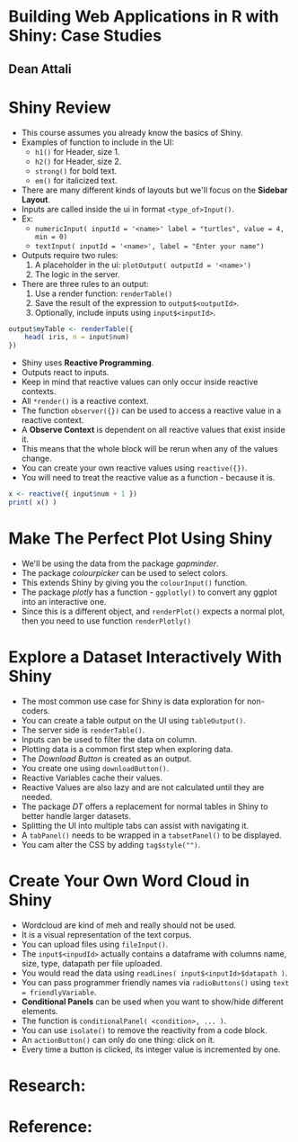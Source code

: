 # Building Web Applications in R with Shiny: Case Studies
## Dean Attali

# Shiny Review
- This course assumes you already know the basics of Shiny.
- Examples of function to include in the UI:
  * `h1()` for Header, size 1.
  * `h2()` for Header, size 2.
  * `strong()` for bold text.
  * `em()` for italicized text.
- There are many different kinds of layouts but we'll focus on the **Sidebar Layout**.
- Inputs are called inside the ui in format `<type_of>Input()`.
- Ex:
  * `numericInput( inputId = '<name>' label = "turtles", value = 4, min = 0)`
  * `textInput( inputId = '<name>', label = "Enter your name")`
- Outputs require two rules:
  1. A placeholder in the ui: `plotOutput( outputId = '<name>')`
  2. The logic in the server.
- There are three rules to an output:
  1. Use a render function: `renderTable()`
  2. Save the result of the expression to `output$<outputId>`.
  3. Optionally, include inputs using `input$<inputId>`.
```r
output$myTable <- renderTable({
    head( iris, n = input$num)
})
```
- Shiny uses **Reactive Programming**.
- Outputs react to inputs.
- Keep in mind that reactive values can only occur inside reactive contexts.
- All `*render()` is a reactive context.
- The function `observer({})` can be used to access a reactive value in a reactive context.
- A **Observe Context** is dependent on all reactive values that exist inside it.
- This means that the whole block will be rerun when any of the values change.
- You can create your own reactive values using `reactive({})`.
- You will need to treat the reactive value as a function - because it is.
```r
x <- reactive({ input$num + 1 })
print( x() )
```


# Make The Perfect Plot Using Shiny
- We'll be using the data from the package *gapminder*.
- The package *colourpicker* can be used to select colors.
- This extends Shiny by giving you the `colourInput()` function.
- The package *plotly* has a function - `ggplotly()` to convert any ggplot into an interactive one.
- Since this is a different object, and `renderPlot()` expects a normal plot, then you need to use function `renderPlotly()`


# Explore a Dataset Interactively With Shiny
- The most common use case for Shiny is data exploration for non-coders.
- You can create a table output on the UI using `tableOutput()`.
- The server side is `renderTable()`.
- Inputs can be used to filter the data on column.
- Plotting data is a common first step when exploring data.
- The *Download Button* is created as an output.
- You create one using `downloadButton()`.
- Reactive Variables cache their values.
- Reactive Values are also lazy and are not calculated until they are needed.
- The package *DT* offers a replacement for normal tables in Shiny to better handle larger datasets.
- Splitting the UI into multiple tabs can assist with navigating it.
- A `tabPanel()` needs to be wrapped in a `tabsetPanel()` to be displayed.
- You cam alter the CSS by adding `tag$style("")`.

# Create Your Own Word Cloud in Shiny
- Wordcloud are kind of meh and really should not be used.
- It is a visual representation of the text corpus.
- You can upload files using `fileInput()`.
- The `input$<inpudId>` actually contains a dataframe with columns name, size, type, datapath per file uploaded.
- You would read the data using `readLines( input$<inputId>$datapath )`.
- You can pass programmer friendly names via `radioButtons()` using `text = friendlyVariable`.
- **Conditional Panels** can be used when you want to show/hide different elements.
- The function is `conditionalPanel( <condition>, ... )`.
- You can use `isolate()` to remove the reactivity from a code block.
- An `actionButton()` can only do one thing: click on it.
- Every time a button is clicked, its integer value is incremented by one.


# Research:

# Reference:
